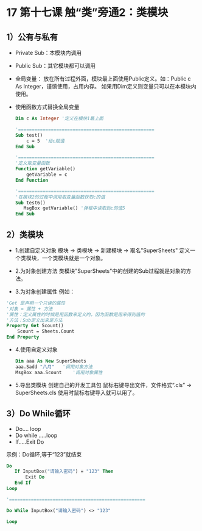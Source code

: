 # 17 第十七课 触“类”旁通2：类模块
## 1）公有与私有

 - Private Sub：本模块内调用
 - Public Sub：其它模块都可以调用
 - 全局变量：
     放在所有过程外面，模块最上面使用Public定义。如：Public c As Integer，谨慎使用，占用内存。
     如果用Dim定义则变量只可以在本模块内使用。

- 使用函数方式替换全局变量

  ```vb
  Dim c As Integer '定义在模块1最上面
  
  '==================================================
  Sub test()
      c = 5  '给c赋值
  End Sub
  
  '==================================================
  '定义取变量函数
  Function getVariable()
      getVariable = c
  End Function
  
  '==================================================
  '在模块2的过程中调用取变量函数获取c的值
  Sub test6()
     MsgBox getVariable() '弹框中读取到c的值5
  End Sub
  ```

  

## 2）类模块
- 1.创建自定义对象
       模块 -> 类模块 -> 新建模块 -> 取名"SuperSheets"
       定义一个类模块，一个类模块就是一个对象。

- 2.为对象创建方法
      类模块"SuperSheets"中的创建的Sub过程就是对象的方法。

- 3.为对象创建属性
      例如：

```vb
'Get 是声明一个只读的属性
'对象 = 属性 + 方法
'属性：定义属性的时候是用函数来定义的，因为函数是用来得到值的
'方法：Sub定义出来是方法
Property Get Scount()
    Scount = Sheets.Count
End Property
```

- 4.使用自定义对象

  ```vb
  Dim aaa As New SuperSheets
  aaa.Sadd "八月"   '调用对象方法
  MsgBox aaa.Scount    '调用对象属性
  ```

- 5.导出类模块 创建自己的开发工具包
      鼠标右键导出文件，文件格式“.cls” -> SuperSheets.cls
      使用时鼠标右键导入就可以用了。

## 3）Do While循环

- Do…. loop
- Do while …..loop
-  If…..Exit Do

  示例：Do循环,等于“123”就结束

```vb
Do
   If InputBox("请输入密码") = "123" Then
       Exit Do
   End If
Loop

'==================================================

Do While InputBox("请输入密码") <> "123"

Loop    
```

